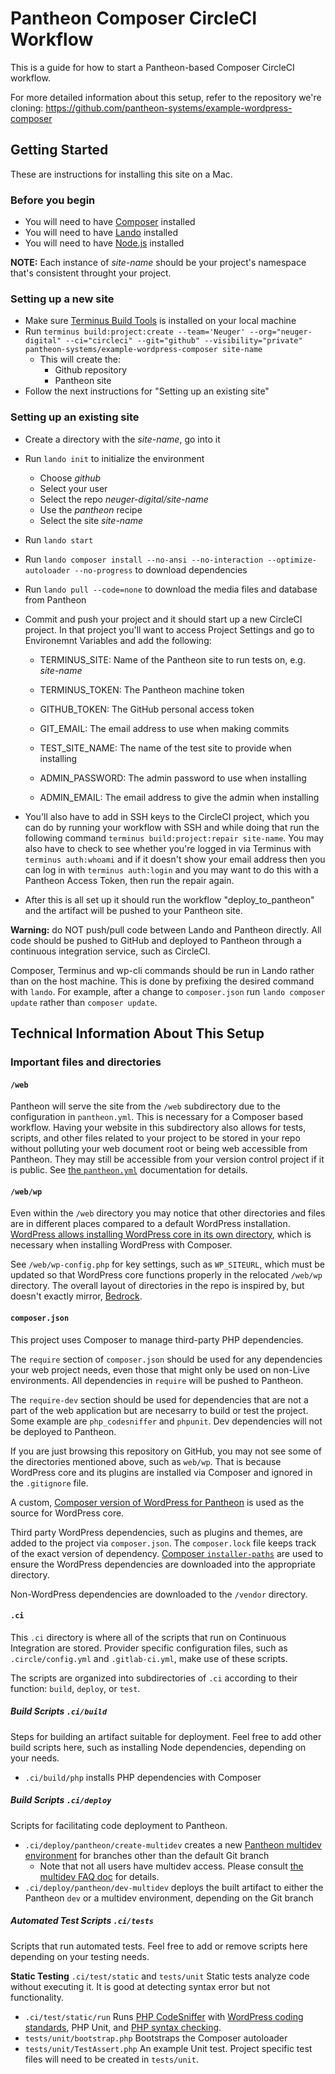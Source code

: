 # Pantheon Composer CircleCI Workflow

This is a guide for how to start a Pantheon-based Composer CircleCI workflow.

For more detailed information about this setup, refer to the repository we're cloning:
https://github.com/pantheon-systems/example-wordpress-composer

## Getting Started
These are instructions for installing this site on a Mac.

### Before you begin
* You will need to have [Composer](https://getcomposer.org/) installed
* You will need to have [Lando](https://docs.devwithlando.io/installation/system-requirements.html) installed
* You will need to have [Node.js](https://nodejs.org/en/download/) installed

**NOTE:** Each instance of _site-name_ should be your project's namespace that's consistent throught your project.

### Setting up a new site
* Make sure [Terminus Build Tools](https://github.com/pantheon-systems/terminus-build-tools-plugin#installation) is installed on your local machine
* Run `terminus build:project:create --team='Neuger' --org="neuger-digital" --ci="circleci" --git="github" --visibility="private" pantheon-systems/example-wordpress-composer site-name`
	* This will create the:
		* Github repository
		* Pantheon site
* Follow the next instructions for "Setting up an existing site"

### Setting up an existing site
* Create a directory with the _site-name_, go into it
* Run `lando init` to initialize the environment
	* Choose _github_
	* Select your user
	* Select the repo _neuger-digital/site-name_
	* Use the _pantheon_ recipe
	* Select the site _site-name_
* Run `lando start`
* Run `lando composer install --no-ansi --no-interaction --optimize-autoloader --no-progress` to download dependencies
* Run `lando pull --code=none` to download the media files and database from Pantheon
* Commit and push your project and it should start up a new CircleCI project. In that project you'll want to access Project Settings and go to Environemnt Variables and add the following:
	* TERMINUS_SITE:  Name of the Pantheon site to run tests on, e.g. _site-name_
	* TERMINUS_TOKEN: The Pantheon machine token
	* GITHUB_TOKEN:   The GitHub personal access token
	* GIT_EMAIL:      The email address to use when making commits

	* TEST_SITE_NAME: The name of the test site to provide when installing
	* ADMIN_PASSWORD: The admin password to use when installing
	* ADMIN_EMAIL:    The email address to give the admin when installing

* You'll also have to add in SSH keys to the CircleCI project, which you can do by running your workflow with SSH and while doing that run the following command `terminus build:project:repair site-name`. You may also have to check to see whether you're logged in via Terminus with `terminus auth:whoami` and if it doesn't show your email address then you can log in with `terminus auth:login` and you may want to do this with a Pantheon Access Token, then run the repair again.
* After this is all set up it should run the workflow "deploy_to_pantheon" and the artifact will be pushed to your Pantheon site.

**Warning:** do NOT push/pull code between Lando and Pantheon directly. All code should be pushed to GitHub and deployed to Pantheon through a continuous integration service, such as CircleCI.

Composer, Terminus and wp-cli commands should be run in Lando rather than on the host machine. This is done by prefixing the desired command with `lando`. For example, after a change to `composer.json` run `lando composer update` rather than `composer update`.

## Technical Information About This Setup

### Important files and directories

#### `/web`

Pantheon will serve the site from the `/web` subdirectory due to the configuration in `pantheon.yml`. This is necessary for a Composer based workflow. Having your website in this subdirectory also allows for tests, scripts, and other files related to your project to be stored in your repo without polluting your web document root or being web accessible from Pantheon. They may still be accessible from your version control project if it is public. See [the `pantheon.yml`](https://pantheon.io/docs/pantheon-yml/#nested-docroot) documentation for details.

#### `/web/wp`

Even within the `/web` directory you may notice that other directories and files are in different places compared to a default WordPress installation. [WordPress allows installing WordPress core in its own directory](https://codex.wordpress.org/Giving_WordPress_Its_Own_Directory), which is necessary when installing WordPress with Composer.

See `/web/wp-config.php` for key settings, such as `WP_SITEURL`, which must be updated so that WordPress core functions properly in the relocated `/web/wp` directory. The overall layout of directories in the repo is inspired by, but doesn't exactly mirror, [Bedrock](https://github.com/roots/bedrock).

#### `composer.json`
This project uses Composer to manage third-party PHP dependencies.

The `require` section of `composer.json` should be used for any dependencies your web project needs, even those that might only be used on non-Live environments. All dependencies in `require` will be pushed to Pantheon.

The `require-dev` section should be used for dependencies that are not a part of the web application but are necesarry to build or test the project. Some example are `php_codesniffer` and `phpunit`. Dev dependencies will not be deployed to Pantheon.

If you are just browsing this repository on GitHub, you may not see some of the directories mentioned above, such as `web/wp`. That is because WordPress core and its plugins are installed via Composer and ignored in the `.gitignore` file.

A custom, [Composer version of WordPress for Pantheon](https://github.com/pantheon-systems/wordpress-composer/) is used as the source for WordPress core.

Third party WordPress dependencies, such as plugins and themes, are added to the project via `composer.json`. The `composer.lock` file keeps track of the exact version of dependency. [Composer `installer-paths`](https://getcomposer.org/doc/faqs/how-do-i-install-a-package-to-a-custom-path-for-my-framework.md#how-do-i-install-a-package-to-a-custom-path-for-my-framework-) are used to ensure the WordPress dependencies are downloaded into the appropriate directory.

Non-WordPress dependencies are downloaded to the `/vendor` directory.

#### `.ci`
This `.ci` directory is where all of the scripts that run on Continuous Integration are stored. Provider specific configuration files, such as `.circle/config.yml` and `.gitlab-ci.yml`, make use of these scripts.

The scripts are organized into subdirectories of `.ci` according to their function: `build`, `deploy`, or `test`.

##### Build Scripts `.ci/build`
Steps for building an artifact suitable for deployment. Feel free to add other build scripts here, such as installing Node dependencies, depending on your needs.

- `.ci/build/php` installs PHP dependencies with Composer

##### Build Scripts `.ci/deploy`
Scripts for facilitating code deployment to Pantheon.

- `.ci/deploy/pantheon/create-multidev` creates a new [Pantheon multidev environment](https://pantheon.io/docs/multidev/) for branches other than the default Git branch
  - Note that not all users have multidev access. Please consult [the multidev FAQ doc](https://pantheon.io/docs/multidev-faq/) for details.
- `.ci/deploy/pantheon/dev-multidev` deploys the built artifact to either the Pantheon `dev` or a multidev environment, depending on the Git branch

##### Automated Test Scripts `.ci/tests`
Scripts that run automated tests. Feel free to add or remove scripts here depending on your testing needs.

**Static Testing** `.ci/test/static` and `tests/unit`
Static tests analyze code without executing it. It is good at detecting syntax error but not functionality.

- `.ci/test/static/run` Runs [PHP CodeSniffer](https://github.com/squizlabs/PHP_CodeSniffer) with [WordPress coding standards](https://github.com/WordPress/WordPress-Coding-Standards), PHP Unit, and [PHP syntax checking](https://www.php.net/manual/en/function.php-check-syntax.php).
- `tests/unit/bootstrap.php` Bootstraps the Composer autoloader
- `tests/unit/TestAssert.php` An example Unit test. Project specific test files will need to be created in `tests/unit`.

